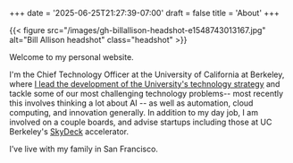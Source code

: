 +++
date = '2025-06-25T21:27:39-07:00'
draft = false
title = 'About'
+++

{{< figure src="/images/gh-billallison-headshot-e1548743013167.jpg" alt="Bill Allison headshot" class="headshot" >}}

Welcome to my personal website. 

I'm the Chief Technology Officer at the University of California at Berkeley, where [I lead the development of the University's technology strategy](https://cto.berkeley.edu/) and tackle some of our most challenging technology problems-- most recently this involves thinking a lot about AI -- as well as automation, cloud computing, and innovation generally. In addition to my day job, I am involved on a couple boards, and advise startups including those at UC Berkeley's [SkyDeck](https://skydeck.berkeley.edu/) accelerator. 

I’ve live with my family in San Francisco.